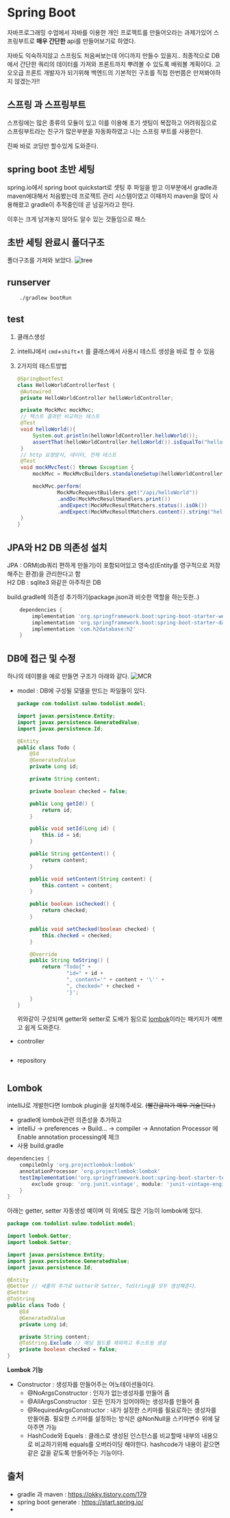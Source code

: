 # Spring Boot

자바프로그래밍 수업에서 자바를 이용한 개인 프로젝트를 만들어오라는 과제가있어 스프링부트로 **매우 간단한** api를 만들어보기로 하였다.

자바도 익숙하지않고 스프링도 처음써보는데 어디까지 만들수 있을지.. 최종적으로 DB에서 간단한 쿼리의 데이터를 가져와 프론트까지 뿌려볼 수 있도록 배워볼 계획이다. 고오오급 프론트 개발자가 되기위해 백엔드의 기본적인 구조를 직접 한번쯤은 만져봐야하지 않겠는가!!

## 스프링 과 스프링부트

스프링에는 많은 종류의 모듈이 있고 이를 이용해 초기 셋팅이 복잡하고 어려워짐으로 스프링부트라는 친구가 많은부분을 자동화하였고 나는 스프링 부트를 사용한다.

진짜 바로 코딩만 할수있게 도와준다.

## spring boot 초반 세팅

spring.io에서 spring boot quickstart로 셋팅 후 파일을 받고 이부분에서 gradle과 maven에대해서 처음봤는데 프로젝트 관리 시스템이였고 이때까지 maven을 많이 사용해왔고 gradle이 추적중인데 곧 넘길거라고 한다.

이후는 크게 남겨놓지 않아도 알수 있는 것들임으로 패스

## 초반 세팅 완료시 폴더구조

폴더구조를 가져와 보았다.
![tree](img/springBoot1-1.png)

## runserver

```bash
    ./gradlew bootRun
```

## test

1. 클래스생성
2. intelliJ에서 `cmd`+`shift`+`t` 를 클래스에서 사용시 테스트 생성을 바로 할 수 있음
3. 2가지의 테스트방법

   ```java
   @SpringBootTest
   class HelloWorldControllerTest {
    @Autowired
    private HelloWorldController helloWorldController;

    private MockMvc mockMvc;
    // 텍스트 결과만 비교하는 테스트
    @Test
    void helloWorld(){
        System.out.println(helloWorldController.helloWorld());
        assertThat(helloWorldController.helloWorld()).isEqualTo("hello World!");
    }
    // http 요청방식, 데이터, 전체 테스트
    @Test
    void mockMvcTest() throws Exception {
        mockMvc = MockMvcBuilders.standaloneSetup(helloWorldController).build();

        mockMvc.perform(
                MockMvcRequestBuilders.get("/api/helloWorld"))
                .andDo(MockMvcResultHandlers.print())
                .andExpect(MockMvcResultMatchers.status().isOk())
                .andExpect(MockMvcResultMatchers.content().string("hello World!"));
    }
   }
   ```

## JPA와 H2 DB 의존성 설치

JPA : ORM(db쿼리 편하게 만들기)이 포함되어있고 영속성(Entity를 영구적으로 저장해주는 환경)을 관리한다고 함\
H2 DB : sqlite3 와같은 아주작은 DB

build.gradle에 의존성 추가하기(package.json과 비슷한 역할을 하는듯한..)

```gradle
    dependencies {
        implementation 'org.springframework.boot:spring-boot-starter-web'
        implementation 'org.springframework.boot:spring-boot-starter-data-jpa'
        implementation 'com.h2database:h2'
    }
```

## DB에 접근 및 수정

하나의 테이블을 예로 만들면 구조가 아래와 같다.
![MCR](img/springBoot1-2.png)

- model : DB에 구성될 모델을 만드는 파일들이 있다.

  ```java
  package com.todolist.sulmo.todolist.model;

  import javax.persistence.Entity;
  import javax.persistence.GeneratedValue;
  import javax.persistence.Id;

  @Entity
  public class Todo {
      @Id
      @GeneratedValue
      private Long id;

      private String content;

      private boolean checked = false;

      public Long getId() {
          return id;
      }

      public void setId(Long id) {
          this.id = id;
      }

      public String getContent() {
          return content;
      }

      public void setContent(String content) {
          this.content = content;
      }

      public boolean isChecked() {
          return checked;
      }

      public void setChecked(boolean checked) {
          this.checked = checked;
      }

      @Override
      public String toString() {
          return "Todo{" +
                  "id=" + id +
                  ", content='" + content + '\'' +
                  ", checked=" + checked +
                  '}';
      }
  }
  ```

  위와같이 구성되며 getter와 setter로 도배가 됨으로 [lombok](#lombok)이라는 패키지가 예쁘고 쉽게 도와준다.

- controller

  ```java

  ```

- repository

  ```java

  ```

## Lombok

intelliJ로 개발한다면 lombok plugin을 설치해주세요. ~~(빨간글자가 매우 거슬린다.)~~

- gradle에 lombok관련 의존성을 추가하고
- intelliJ -> preferences -> Build... -> compiler -> Annotation Processor 에 Enable annotation processing에 체크
- 사용
  build.gradle

```gradle
dependencies {
	compileOnly 'org.projectlombok:lombok'
	annotationProcessor 'org.projectlombok:lombok'
	testImplementation('org.springframework.boot:spring-boot-starter-test') {
		exclude group: 'org.junit.vintage', module: 'junit-vintage-engine'
	}
}
```

아래는 getter, setter 자동생성 예이며 이 외에도 많은 기능이 lombok에 있다.

```java
package com.todolist.sulmo.todolist.model;

import lombok.Getter;
import lombok.Setter;

import javax.persistence.Entity;
import javax.persistence.GeneratedValue;
import javax.persistence.Id;

@Entity
@Getter // 세줄의 추가로 Getter와 Setter, ToString을 모두 생성해준다.
@Setter
@ToString
public class Todo {
    @Id
    @GeneratedValue
    private Long id;

    private String content;
    @ToString.Exclude // 해당 필드를 제외하고 투스트링 생성
    private boolean checked = false;
}
```

**Lombok 기능**

- Constructor : 생성자를 만들어주는 어노테이션들이다.
  - @NoArgsConstructor : 인자가 없는생성자를 만들어 줌
  - @AllArgsConstructor : 모든 인자가 있어야하는 생성자를 만들어 줌
  - @RequiredArgsConstructor : 내가 설정한 스키마를 필요로하는 생성자를 만들어줌. 필요한 스키마를 설정하는 방식은 @NonNull을 스키마변수 위에 달아주면 가능
  - HashCode와 Equels : 클래스로 생성된 인스턴스를 비교할때 내부의 내용으로 비교하기위해 equals를 오버라이딩 해야한다. hashcode가 내용이 같으면 같은 값을 같도록 만들어주는 기능이다.

## 출처

- gradle 과 maven : https://okky.tistory.com/179
- spring boot generate : https://start.spring.io/
-
